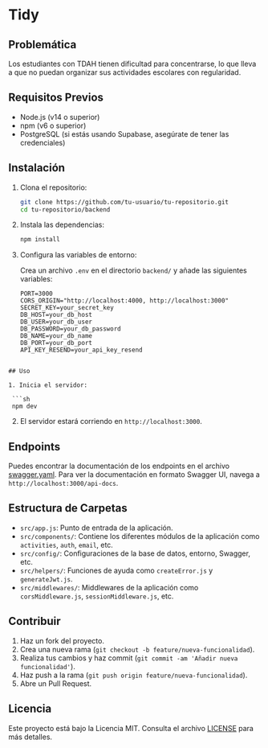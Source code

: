 # Tidy

## Problemática

Los estudiantes con TDAH tienen dificultad para concentrarse, lo que lleva a que no puedan organizar sus actividades escolares con regularidad.

## Requisitos Previos

- Node.js (v14 o superior)
- npm (v6 o superior)
- PostgreSQL (si estás usando Supabase, asegúrate de tener las credenciales)

## Instalación

1. Clona el repositorio:

   ```sh
   git clone https://github.com/tu-usuario/tu-repositorio.git
   cd tu-repositorio/backend
   ```

2. Instala las dependencias:

   ```sh
   npm install
   ```

3. Configura las variables de entorno:

   Crea un archivo `.env` en el directorio `backend/` y añade las siguientes variables:

   ```env
   PORT=3000
   CORS_ORIGIN="http://localhost:4000, http://localhost:3000"
   SECRET_KEY=your_secret_key
   DB_HOST=your_db_host
   DB_USER=your_db_user
   DB_PASSWORD=your_db_password
   DB_NAME=your_db_name
   DB_PORT=your_db_port
   API_KEY_RESEND=your_api_key_resend
   ```

````

## Uso

1. Inicia el servidor:

 ```sh
 npm dev
````

2. El servidor estará corriendo en `http://localhost:3000`.

## Endpoints

Puedes encontrar la documentación de los endpoints en el archivo [swagger.yaml](backend/config/swagger.yaml). Para ver la documentación en formato Swagger UI, navega a `http://localhost:3000/api-docs`.

## Estructura de Carpetas

- `src/app.js`: Punto de entrada de la aplicación.
- `src/components/`: Contiene los diferentes módulos de la aplicación como `activities`, `auth`, `email`, etc.
- `src/config/`: Configuraciones de la base de datos, entorno, Swagger, etc.
- `src/helpers/`: Funciones de ayuda como `createError.js` y `generateJwt.js`.
- `src/middlewares/`: Middlewares de la aplicación como `corsMiddleware.js`, `sessionMiddleware.js`, etc.

## Contribuir

1. Haz un fork del proyecto.
2. Crea una nueva rama (`git checkout -b feature/nueva-funcionalidad`).
3. Realiza tus cambios y haz commit (`git commit -am 'Añadir nueva funcionalidad'`).
4. Haz push a la rama (`git push origin feature/nueva-funcionalidad`).
5. Abre un Pull Request.

## Licencia

Este proyecto está bajo la Licencia MIT. Consulta el archivo [LICENSE](LICENSE) para más detalles.
